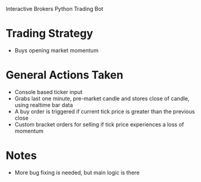 Interactive Brokers Python Trading Bot

# Trading Strategy
- Buys opening market momentum

# General Actions Taken
- Console based ticker input
- Grabs last one minute, pre-market candle and stores close of candle, using realtime bar data
- A buy order is triggered if current tick price is greater than the previous close
- Custom bracket orders for selling if tick price experiences a loss of momentum

# Notes
- More bug fixing is needed, but main logic is there

